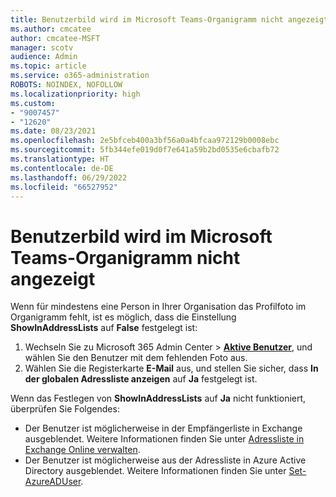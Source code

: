 ```yaml
---
title: Benutzerbild wird im Microsoft Teams-Organigramm nicht angezeigt
ms.author: cmcatee
author: cmcatee-MSFT
manager: scotv
audience: Admin
ms.topic: article
ms.service: o365-administration
ROBOTS: NOINDEX, NOFOLLOW
ms.localizationpriority: high
ms.custom:
- "9007457"
- "12620"
ms.date: 08/23/2021
ms.openlocfilehash: 2e5bfceb400a3bf56a0a4bfcaa972129b0008ebc
ms.sourcegitcommit: 5fb344efe019d0f7e641a59b2bd0535e6cbafb72
ms.translationtype: HT
ms.contentlocale: de-DE
ms.lasthandoff: 06/29/2022
ms.locfileid: "66527952"
---
```

# <a name="user-picture-not-showing-in-microsoft-teams-organization-chart"></a>Benutzerbild wird im Microsoft Teams-Organigramm nicht angezeigt

Wenn für mindestens eine Person in Ihrer Organisation das Profilfoto im Organigramm fehlt, ist es möglich, dass die Einstellung **ShowInAddressLists** auf **False** festgelegt ist:

1. Wechseln Sie zu Microsoft 365 Admin Center > [**Aktive Benutzer**](https://admin.microsoft.com/AdminPortal/Home?ref=users), und wählen Sie den Benutzer mit dem fehlenden Foto aus. 
1. Wählen Sie die Registerkarte **E-Mail** aus, und stellen Sie sicher, dass **In der globalen Adressliste anzeigen** auf **Ja** festgelegt ist.

Wenn das Festlegen von **ShowInAddressLists** auf **Ja** nicht funktioniert, überprüfen Sie Folgendes:

- Der Benutzer ist möglicherweise in der Empfängerliste in Exchange ausgeblendet. Weitere Informationen finden Sie unter [Adressliste in Exchange Online verwalten](https://docs.microsoft.com/exchange/address-books/address-lists/manage-address-lists#use-the-eac-to-hide-recipients-from-address-lists).
- Der Benutzer ist möglicherweise aus der Adressliste in Azure Active Directory ausgeblendet. Weitere Informationen finden Sie unter [Set-AzureADUser](https://docs.microsoft.com/powershell/module/azuread/set-azureaduser?view=azureadps-2.0&preserve-view=true).
